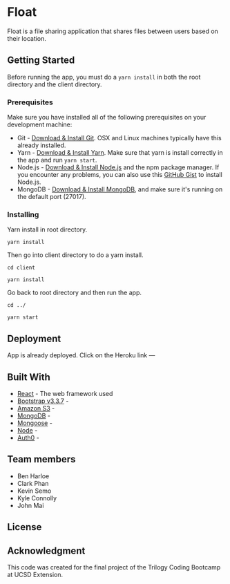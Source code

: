 # Float

Float is a  file sharing application that shares files between users based on their location.

## Getting Started

Before running the app, you must do a ```yarn install``` in both the root directory and the client directory. 

### Prerequisites

Make sure you have installed all of the following prerequisites on your development machine:
* Git - [Download & Install Git](https://git-scm.com/downloads). OSX and Linux machines typically have this already installed.
* Yarn - [Download & Install Yarn](https://yarnpkg.com/en/). Make sure that yarn is install correctly in the app and run ```yarn start```.
* Node.js - [Download & Install Node.js](https://nodejs.org/en/download/) and the npm package manager. If you encounter any problems, you can also use this [GitHub Gist](https://gist.github.com/isaacs/579814) to install Node.js.
* MongoDB - [Download & Install MongoDB](http://www.mongodb.org/downloads), and make sure it's running on the default port (27017).



### Installing

Yarn install in root directory.
```
yarn install

```

Then go into client directory to do a yarn install.
```
cd client

yarn install
```

Go back to root directory and then run the app.
```
cd ../

yarn start
```


## Deployment

App is already deployed. Click on the Heroku link — 

## Built With

* [React](https://reactjs.org/) - The web framework used
* [Bootstrap v3.3.7](https://getbootstrap.com/docs/3.3/) - 
* [Amazon S3](https://aws.amazon.com/s3/) -
* [MongoDB](https://www.mongodb.com/) - 
* [Mongoose](http://mongoosejs.com/) - 
* [Node](https://nodejs.org/en/) - 
* [Auth0](https://auth0.com/) - 

## Team members

* Ben Harloe
* Clark Phan
* Kevin Semo
* Kyle Connolly
* John Mai

## License

## Acknowledgment 
This code was created for the final project of the Trilogy Coding Bootcamp at UCSD Extension.
